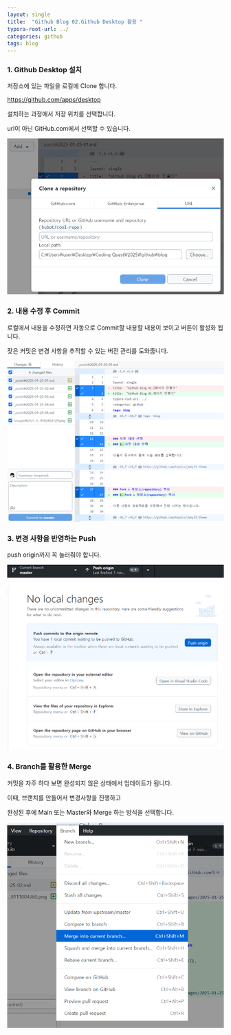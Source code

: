 ```yaml
---
layout: single
title:  "Github Blog 02.Github Desktop 활용 "
typora-root-url: ../
categories: github
tags: blog
---
```






### 1. Github Desktop 설치

저장소에 있는 파일을 로컬에 Clone 합니다. 

https://github.com/apps/desktop



설치하는 과정에서 저장 위치를 선택합니다.

url이 아닌 GitHub.com에서 선택할 수 있습니다.



![image-20250129102453729](/images/2025-01-25-02/image-20250129102453729.png)



### 2. 내용 수정 후 Commit

로컬에서 내용을 수정하면 자동으로 Commit할 내용할 내용이 보이고 버튼이 활성화 됩니다. 

잦은 커밋은 변경 사항을 추적할 수 있는 버전 관리를 도와줍니다.



![image-20250129104553499](/images/2025-01-25-02/image-20250129104553499.png)





### 3. 변경 사항을 반영하는 Push

push origin까지 꼭 눌러줘야 합니다.



![image-20250129111004360](/images/2025-01-25-02/image-20250129111004360.png)



### 4. Branch를 활용한 Merge

커밋을 자주 하다 보면 완성되지 않은 상태에서 업데이트가 됩니다. 

이때, 브랜치를 만들어서 변경사항을 진행하고

완성된 후에 Main 또는 Master와 Merge 하는 방식을 선택합니다. 



![image-20250129111457131](/images/2025-01-25-02/image-20250129111457131.png)

